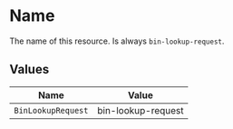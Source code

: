 # Name

The name of this resource. Is always `bin-lookup-request`.


## Values

| Name               | Value              |
| ------------------ | ------------------ |
| `BinLookupRequest` | bin-lookup-request |